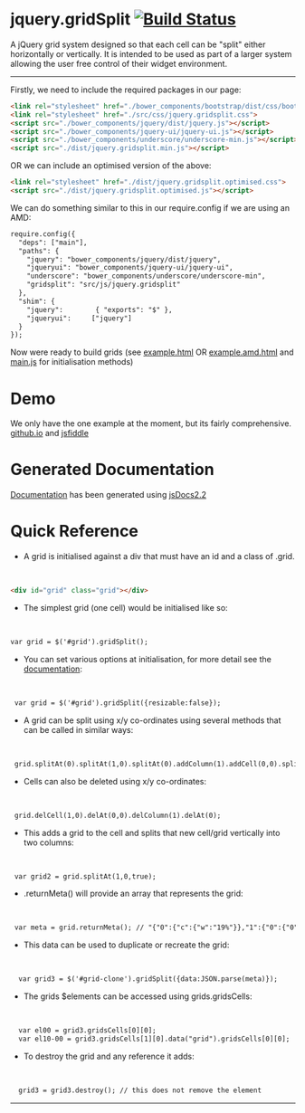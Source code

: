 # jquery.gridSplit         [![Build Status](https://travis-ci.org/assetinfo/jquery.gridSplit.png)](https://travis-ci.org/assetinfo/jquery.gridSplit)

A jQuery grid system designed so that each cell can be "split" either horizontally or vertically. It is intended to be used as part of a larger system allowing the user free control of their widget environment. 

--------

Firstly, we need to include the required packages in our page:

```html
<link rel="stylesheet" href="./bower_components/bootstrap/dist/css/bootstrap.css">
<link rel="stylesheet" href="./src/css/jquery.gridsplit.css">
<script src="./bower_components/jquery/dist/jquery.js"></script>
<script src="./bower_components/jquery-ui/jquery-ui.js"></script>
<script src="./bower_components/underscore/underscore-min.js"></script>
<script src="./dist/jquery.gridsplit.min.js"></script>
```
OR we can include an optimised version of the above:

```html
<link rel="stylesheet" href="./dist/jquery.gridsplit.optimised.css">
<script src="./dist/jquery.gridsplit.optimised.js"></script>
```

We can do something similar to this in our require.config if we are using an AMD:

```html
require.config({
  "deps": ["main"],
  "paths": {
    "jquery": "bower_components/jquery/dist/jquery",
    "jqueryui": "bower_components/jquery-ui/jquery-ui",
    "underscore": "bower_components/underscore/underscore-min",
    "gridsplit": "src/js/jquery.gridsplit"
  },
  "shim": {
    "jquery":        { "exports": "$" },
    "jqueryui":     ["jquery"]
  } 
});
```
Now were ready to build grids (see [example.html](https://github.com/assetinfo/jquery.gridSplit/blob/master/example.html) OR [example.amd.html](https://github.com/assetinfo/jquery.gridSplit/blob/master/example.amd.html) and [main.js](https://github.com/assetinfo/jquery.gridSplit/blob/master/main.js) for initialisation methods)

# Demo

We only have the one example at the moment, but its fairly comprehensive. [github.io](https://assetinfo.github.io/jquery.gridSplit) and [jsfiddle](http://jsfiddle.net/graydixon/bupjuntd/)

# Generated Documentation

[Documentation](https://assetinfo.github.io/jquery.gridSplit/docs/) has been generated using [jsDocs2.2](https://github.com/jsdoc3/jsdoc)

# Quick Reference 

* A grid is initialised against a div that must have an id and a class of .grid.
<br/>

  ```html
  <div id="grid" class="grid"></div>
  ```
* The simplest grid (one cell) would be initialised like so:
<br/>

  ```html
  var grid = $('#grid').gridSplit();
  ```
* You can set various options at initialisation, for more detail see the [documentation](https://assetinfo.github.io/jquery.gridSplit/docs/$.fn.gridSplit.html):
<br/>

  ```html
   var grid = $('#grid').gridSplit({resizable:false});
  ```
* A grid can be split using x/y co-ordinates using several methods that can be called in similar ways:
<br/>

  ```html
   grid.splitAt(0).splitAt(1,0).splitAt(0).addColumn(1).addCell(0,0).splitAt(1,0);
  ```
* Cells can also be deleted using x/y co-ordinates:
<br/>

  ```html
   grid.delCell(1,0).delAt(0,0).delColumn(1).delAt(0);
  ``` 
* This adds a grid to the cell and splits that new cell/grid vertically into two columns:
<br/>

  ```html
   var grid2 = grid.splitAt(1,0,true);
  ``` 
* .returnMeta() will provide an array that represents the grid:
<br/>

  ```html
   var meta = grid.returnMeta(); // "{"0":{"c":{"w":"19%"}},"1":{"0":{"0":{"c":{"w":"50%"}},"1":{"c":{"w":"50%"}},"h":"50%"},"1":{"h":"50%"},"c":{"w":"81%"}}}"
  ``` 
* This data can be used to duplicate or recreate the grid:
<br/>

  ```html
    var grid3 = $('#grid-clone').gridSplit({data:JSON.parse(meta)});
  ``` 

* The grids $elements can be accessed using grids.gridsCells:
<br/>

  ```html
    var el00 = grid3.gridsCells[0][0];
    var el10-00 = grid3.gridsCells[1][0].data("grid").gridsCells[0][0];
  ```

* To destroy the grid and any reference it adds:
<br/>

  ```html
    grid3 = grid3.destroy(); // this does not remove the element
  ```  
--------